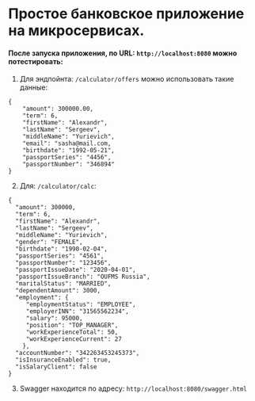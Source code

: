 # Простое банковское приложение на микросервисах.

####  После запуска приложения, по URL: `http://localhost:8080` можно потестировать: 
1. Для эндпойнта: `/calculator/offers` можно использовать такие данные:
```
{
    "amount": 300000.00,
    "term": 6,
    "firstName": "Alexandr",
    "lastName": "Sergeev",
    "middleName": "Yurievich",
    "email": "sasha@mail.com,
    "birthdate": "1992-05-21",
    "passportSeries": "4456",
    "passportNumber": "346894"
}
```
2. Для: `/calculator/calc`:
```
{
  "amount": 300000,
  "term": 6,
  "firstName": "Alexandr",
  "lastName": "Sergeev",
  "middleName": "Yurievich",
  "gender": "FEMALE",
  "birthdate": "1990-02-04",
  "passportSeries": "4561",
  "passportNumber": "123456",
  "passportIssueDate": "2020-04-01",
  "passportIssueBranch": "OUFMS Russia",
  "maritalStatus": "MARRIED",
  "dependentAmount": 3000,
  "employment": {
     "employmentStatus": "EMPLOYEE",
     "employerINN": "31565562234",
     "salary": 95000,
     "position": "TOP_MANAGER",
     "workExperienceTotal": 50,
     "workExperienceCurrent": 27
    },
  "accountNumber": "342263453245373",
  "isInsuranceEnabled": true,
  "isSalaryClient": false
}
```

3. Swagger находится по адресу: `http://localhost:8080/swagger.html`